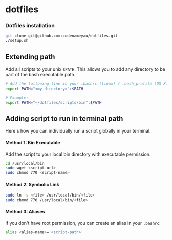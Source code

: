 # dotfiles


### Dotfiles installation

```bash
git clone git@github.com:codenameyau/dotfiles.git
./setup.sh
```

## Extending path

Add all scripts to your unix `$PATH`. This allows you to add any directory
to be part of the bash executable path.

```bash
# Add the following line in your .bashrc (linux) / .bash_profile (OS X)
export PATH="<my-directory>":$PATH

# Example:
export PATH="~/dotfiles/scripts/bin":$PATH
```


## Adding script to run in terminal path

Here's how you can individually run a script globally in your terminal.

#### Method 1: Bin Executable
Add the script to your local bin directory with executable permission.

```bash
cd /usr/local/bin
sudo wget <script-url>
sudo chmod 770 <script-name>
```

#### Method 2: Symbolic Link

```bash
sudo ln -s <file> /usr/local/bin/<file>
sudo chmod 770 /usr/local/bin/<file>
```

#### Method 3: Aliases
If you don't have root permission, you can create an alias in your `.bashrc`:

```bash
alias <alias-name>='<script-path>'
```
